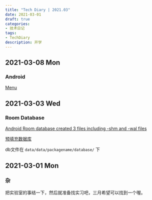 ```yaml
---
title: "Tech Diary | 2021.03"
date: 2021-03-01
draft: true
categories: 
- 技术日记
tags:
- TechDiary
description: 开学
---
```


## 2021-03-08 Mon

### Android

[Menu](https://developer.android.com/guide/topics/ui/menus?hl=zh-cn)

## 2021-03-03 Wed

### Room Database

[Android Room database created 3 files including -shm and -wal files](https://stackoverflow.com/questions/60665631/android-room-database-created-3-files-including-shm-and-wal-files)

[预填充数据库](https://developer.android.com/training/data-storage/room/prepopulate?hl=zh-cn)

db文件在 `data/data/packagename/database/` 下

## 2021-03-01 Mon

### 杂

把实验室的事结一下，然后就准备找实习吧，三月希望可以找到一个喔。

#### 



